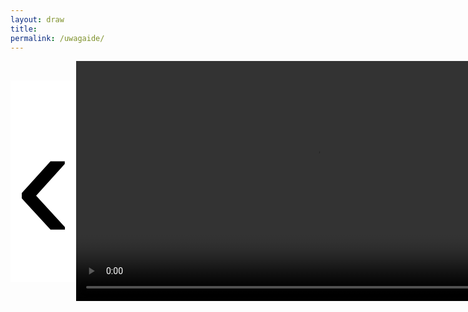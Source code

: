 ```yaml
---
layout: draw
title:
permalink: /uwagaide/
---
```


<div style="text-align:center; display: flex;">
  <div style="flex: 0 0 10%;" class="vertical-center"><button onclick="prevImage();" style="border: 0px; background-color:white;"> <span class="arrowhtml">&#8249;</span> </button> </div>
  <div style="flex: 0 0 80%;"><video class="vertical-center" id="image" src="{{ site.baseurl }}/images/lara/lara_zasada_1.mp4" alt="ide" style="width: 80vw"></div>
  <div style="flex: 0 0 10%;" class="vertical-center"><button onclick="nextImage();" style="border: 0px; background-color:white;"> <span class="arrowhtml">&#8250;</span> </button></div>
</div>


<script>

var index      = 0;
var index_no   = 9;
var image_list = ["{{ site.baseurl }}/images/lara/lara_zasada_1.mp4",
                  "{{ site.baseurl }}/images/lara/lara_zasada_2.mp4",
                  "{{ site.baseurl }}/images/lara/lara_zasada_3.mp4",
                  "{{ site.baseurl }}/images/lara/lara_zasada_4.mp4",
                  "{{ site.baseurl }}/images/lara/lara_zasada_5.mp4",
                  "{{ site.baseurl }}/images/lara/lara_zasada_6.mp4",
                  "{{ site.baseurl }}/images/lara/lara_zasada_7.mp4",
                  "{{ site.baseurl }}/images/lara/lara_zasada_8.mp4",
                  "{{ site.baseurl }}/images/lara/lara_zasada_9.mp4"
                  ]

function prevImage()
{
  var img = document.getElementById("image");
  if (index != 0) {
    index = (index - 1) % index_no;
  }
  else {
    index = index_no - 1;
  }
  img.src = image_list[index];
  return false;
}

function nextImage()
{
  var img = document.getElementById("image");
  index = (index + 1) % index_no;
  img.src = image_list[index];
  return false;
}

</script>


<style>

.arrowhtml {
  color: black;
  font-size: 7vh;
}

.vertical-center {
  margin: auto;
  display: flex;
  align-items: center;
  justify-content: center;
  border-width: 0px;
  background-color: white;
}

.arrowhtml:hover {
    color: red;
    font-size: 7vh;
  }

</style>
